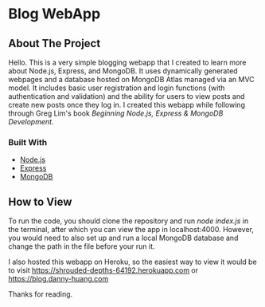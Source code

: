 # Blog WebApp

<!-- ABOUT THE PROJECT -->
## About The Project

Hello. This is a very simple blogging webapp that I created to learn more about Node.js, Express, and MongoDB.
It uses dynamically generated webpages and a database hosted on MongoDB Atlas managed via an MVC model.
It includes basic user registration and login functions (with authentication and validation) and the ability for users to view posts and create new posts once they log in. I created this webapp while following through Greg Lim's book _Beginning Node.js, Express & MongoDB Development_.

### Built With

* [Node.js](https://nodejs.org/en/)
* [Express](https://nodejs.org/en/)
* [MongoDB](https://www.mongodb.com)

<!-- How to View -->
## How to View

To run the code, you should clone the repository and run _node index.js_ in the terminal, after which you can view the app in localhost:4000. However, you would need to also set up and run a local MongoDB database and change the path in the file before your run it.

I also hosted this webapp on Heroku, so the easiest way to view it would be to visit https://shrouded-depths-64192.herokuapp.com or https://blog.danny-huang.com

Thanks for reading.
